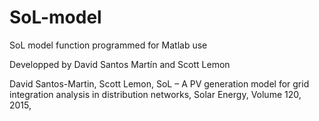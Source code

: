 # SoL-model
SoL model function programmed for Matlab use

Developped by David Santos Martín and Scott Lemon

David Santos-Martin, Scott Lemon,
SoL – A PV generation model for grid integration analysis in distribution networks,
Solar Energy,
Volume 120,
2015,
